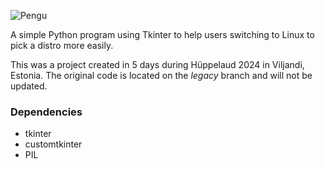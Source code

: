 ![Pengu](https://github.com/user-attachments/assets/08f36539-e2a3-4fcf-ba37-011ecb1e7cc8)

A simple Python program using Tkinter to help users switching to Linux to pick a distro more easily.

This was a project created in 5 days during Hüppelaud 2024 in Viljandi, Estonia. The original code is located on the *legacy* branch and will not be updated.

### Dependencies
- tkinter
- customtkinter
- PIL
